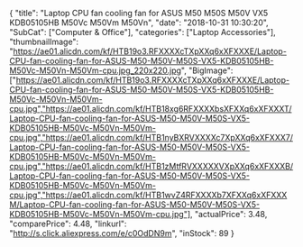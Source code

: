 {
	"title": "Laptop CPU fan cooling fan for ASUS M50 M50S M50V VX5 KDB05105HB M50Vc M50Vm M50Vn",
	"date": "2018-10-31 10:30:20",
	"SubCat": ["Computer & Office"],
	"categories": ["Laptop Accessories"],
	"thumbnailImage": "https://ae01.alicdn.com/kf/HTB19o3.RFXXXXcTXpXXq6xXFXXXE/Laptop-CPU-fan-cooling-fan-for-ASUS-M50-M50V-M50S-VX5-KDB05105HB-M50Vc-M50Vn-M50Vm-cpu.jpg_220x220.jpg",
	"BigImage": ["https://ae01.alicdn.com/kf/HTB19o3.RFXXXXcTXpXXq6xXFXXXE/Laptop-CPU-fan-cooling-fan-for-ASUS-M50-M50V-M50S-VX5-KDB05105HB-M50Vc-M50Vn-M50Vm-cpu.jpg","https://ae01.alicdn.com/kf/HTB18xg6RFXXXXbsXFXXq6xXFXXXT/Laptop-CPU-fan-cooling-fan-for-ASUS-M50-M50V-M50S-VX5-KDB05105HB-M50Vc-M50Vn-M50Vm-cpu.jpg","https://ae01.alicdn.com/kf/HTB1nyBXRVXXXXc7XpXXq6xXFXXX7/Laptop-CPU-fan-cooling-fan-for-ASUS-M50-M50V-M50S-VX5-KDB05105HB-M50Vc-M50Vn-M50Vm-cpu.jpg","https://ae01.alicdn.com/kf/HTB1zMtfRVXXXXXVXpXXq6xXFXXXB/Laptop-CPU-fan-cooling-fan-for-ASUS-M50-M50V-M50S-VX5-KDB05105HB-M50Vc-M50Vn-M50Vm-cpu.jpg","https://ae01.alicdn.com/kf/HTB1wvZ4RFXXXXb7XFXXq6xXFXXXM/Laptop-CPU-fan-cooling-fan-for-ASUS-M50-M50V-M50S-VX5-KDB05105HB-M50Vc-M50Vn-M50Vm-cpu.jpg"],
	"actualPrice": 3.48,
	"comparePrice": 4.48,
	"linkurl": "http://s.click.aliexpress.com/e/c0OdDN9m",
	"inStock": 89
}
